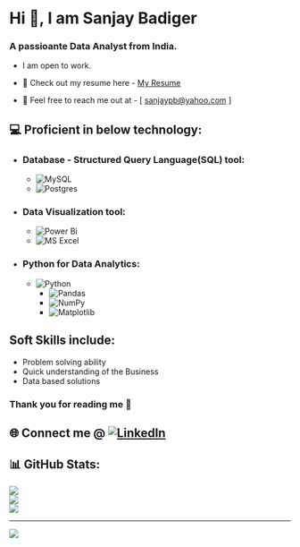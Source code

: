 # Hi 👋, I am Sanjay Badiger

### A passioante Data Analyst from India.


* I am open to work.
  
* 📑 Check out my resume here - [My Resume](https://drive.google.com/file/d/1nDRSgo6uSDDxwaVu6-4Dje0N4YCpH4Ix/view?usp=drive_link)
  
* 📧 Feel free to reach me out at - [ sanjaypb@yahoo.com ]


## 💻 Proficient in below technology:
* ### Database - Structured Query Language(SQL) tool:
    - ![MySQL](https://img.shields.io/badge/mysql-4479A1.svg?style=flat&logo=mysql&logoColor=white)
    - ![Postgres](https://img.shields.io/badge/postgres-%23316192.svg?style=flat&logo=postgresql&logoColor=white)
* ### Data Visualization tool:
    - ![Power Bi](https://img.shields.io/badge/power_bi-F2C811?style=flat&logo=powerbi&logoColor=black)
    - ![MS Excel](https://img.shields.io/badge/ms-excel-F2C811?style=flat&logo=msexcel&logoColor=black)
* ### Python for Data Analytics:
  - ![Python](https://img.shields.io/badge/python-3670A0?style=flat&logo=python&logoColor=ffdd54)
      - ![Pandas](https://img.shields.io/badge/pandas-%23150458.svg?style=flat&logo=pandas&logoColor=white)
      - ![NumPy](https://img.shields.io/badge/numpy-%23013243.svg?style=flat&logo=numpy&logoColor=white)
      - ![Matplotlib](https://img.shields.io/badge/Matplotlib-%23ffffff.svg?style=flat&logo=Matplotlib&logoColor=black)

## Soft Skills include:
* Problem solving ability
* Quick understanding of the Business
* Data based solutions


### Thank you for reading me 🙂
## 🌐 Connect me @ [![LinkedIn](https://img.shields.io/badge/LinkedIn-%230077B5.svg?logo=linkedin&logoColor=white)](https://linkedin.com/in/sanjay-badiger) 



## 📊 GitHub Stats:
![](https://github-readme-stats.vercel.app/api?username=SanjayPB-theDataAnalyst&theme=default_repocard&hide_border=true&include_all_commits=false&count_private=false)<br/>
![](https://github-readme-streak-stats.herokuapp.com/?user=SanjayPB-theDataAnalyst&theme=default_repocard&hide_border=true)<br/>
![](https://github-readme-stats.vercel.app/api/top-langs/?username=SanjayPB-theDataAnalyst&theme=default_repocard&hide_border=true&include_all_commits=false&count_private=false&layout=compact)

---
[![](https://visitcount.itsvg.in/api?id=SanjayPB-theDataAnalyst&icon=0&color=1)](https://visitcount.itsvg.in)

<!-- Proudly created with GPRM ( https://gprm.itsvg.in ) -->

